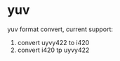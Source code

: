 yuv
===

yuv format convert, current support:

1. convert uyvy422 to i420
2. convert i420 tp uyvy422
